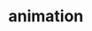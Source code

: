 # animation
<script src="https://cdn.jsdelivr.net/gh/iamtidu/animation@main/animation.js"></script>
